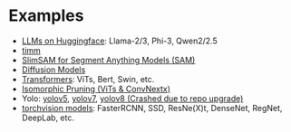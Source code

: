 # Examples

* [LLMs on Huggingface](LLMs): Llama-2/3, Phi-3, Qwen2/2.5
* [timm](timm_models)
* [SlimSAM for Segment Anything Models (SAM)](https://github.com/czg1225/SlimSAM)
* [Diffusion Models](https://github.com/VainF/Diff-Pruning)
* [Transformers](transformers): ViTs, Bert, Swin, etc.
* [Isomorphic Pruning (ViTs & ConvNextx)](https://github.com/VainF/Isomorphic-Pruning)
* Yolo: [yolov5](yolov5), [yolov7](yolov7), [yolov8 (Crashed due to repo upgrade)](yolov8)
* [torchvision models](torchvision_models): FasterRCNN, SSD, ResNe(X)t, DenseNet, RegNet, DeepLab, etc.
